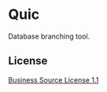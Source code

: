 # Quic

Database branching tool.

## License

[Business Source License 1.1](https://github.com/hashicorp/terraform/blob/main/LICENSE)
